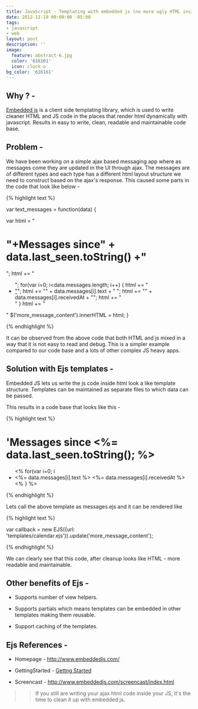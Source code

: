 ```yaml
---
title: JavaScript - Templating with embedded js (no more ugly HTML inside js)
date: 2012-11-19 00:00:00 -05:00
tags:
- javascript
- web
layout: post
description: ''
image:
  feature: abstract-6.jpg
  color: '616161'
  icon: clock-o
bg_color: '616161'
---
```


## Why ? -

[Embedded js](http://www.embeddedjs.com/) is a client side templating library, which is used to write cleaner HTML and JS code in the places that render html dynamically with javascript. Results in easy to write, clean, readable and maintainable code base.

## Problem -

We have been working on a simple ajax based messaging app where as messages come they are updated in the UI through ajax. The messages are of different types and each type has a different html layout structure we need to construct based on the ajax's response. This caused some parts in the code that look like below -

{% highlight text %}

  var text_messages = function(data) {

  var html = "<h1>"+Messages since" + data.last_seen.toString() +"</h1>";
  html += "<ul>";
  for(var i=0; i<data.messages.length; i++) {
      html += "<li><a href='profiles/"+data.messages[i].senderID+"'>"</a>";
      html += "<span class='msg-content'>" + data.messages[i].text + " </span>";
      html += "<span clas='msg-date'>" + data.messages[i].receivedAt + "</span>";
      html += "</li>"
  }
  html += "</ul>"
  $('more_message_content').innerHTML = html;
}

{% endhighlight %}

It can be observed from the above code that both HTML and js mixed in a way that it is not easy to read and debug. This is a simpler example compared to our code base and a lots of other complex JS heavy apps.


## Solution with Ejs templates -

Embedded JS lets us write the js code inside html look a like template structure. Templates can be maintained as separate files to which data can be passed.

This results in a code base that looks like this -

{% highlight text %}

  <h1>'Messages since <%= data.last_seen.toString(); %> </h1>
    <ul>
      <% for(var i=0; i<data.messages.length; i++) { %>
          <li>
              <a href='profiles/<%= data.messages[i].senderID%>'></a>
              <span class='msg-content'> <%= data.messages[i].text %></span>
              <span clas='msg-date'><%= data.messages[i].receivedAt %></span>
          </li>
      <% } %>
    </ul>

{% endhighlight %}

Lets call the above template as messages.ejs and it can be rendered like

{% highlight text %}

var callback = new EJS({url: 'templates/calendar.ejs'}).update('more_message_content');

{% endhighlight %}

We can clearly see that this code, after cleanup looks like HTML - more readable and maintainable.

## Other benefits of Ejs -

 - Supports number of view helpers.

 - Supports partials which means templates can be embedded in other templates making them reusable.

 - Support caching of the templates.

## Ejs References -

  - Homepage - http://www.embeddedjs.com/

  - GettingStarted - [Gettng Started](http://www.embeddedjs.com/getting_started.html)

  - Screencast - <http://www.embeddedjs.com/screencast/index.html>


>> If you still are writing your ajax html code inside your JS, it's the time to clean it up with embedded js.
